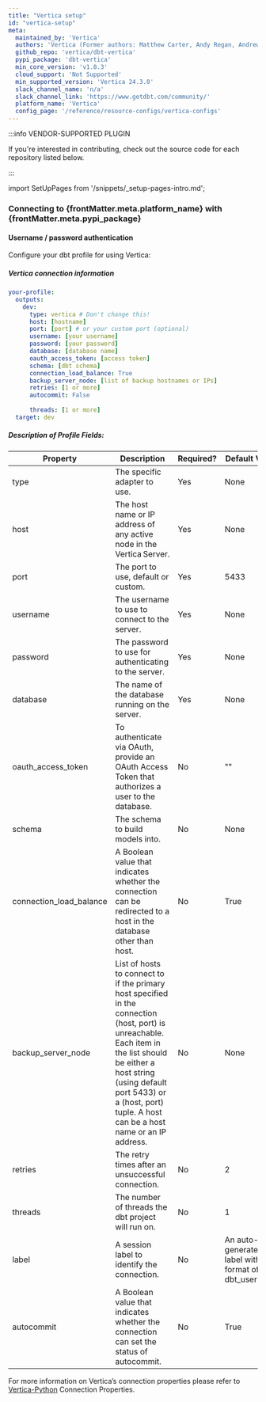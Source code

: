 ```yaml
---
title: "Vertica setup"
id: "vertica-setup"
meta:
  maintained_by: 'Vertica'
  authors: 'Vertica (Former authors: Matthew Carter, Andy Regan, Andrew Hedengren)'
  github_repo: 'vertica/dbt-vertica'
  pypi_package: 'dbt-vertica'
  min_core_version: 'v1.8.3'
  cloud_support: 'Not Supported'
  min_supported_version: 'Vertica 24.3.0'
  slack_channel_name: 'n/a'
  slack_channel_link: 'https://www.getdbt.com/community/'
  platform_name: 'Vertica'
  config_page: '/reference/resource-configs/vertica-configs'
---
```


:::info VENDOR-SUPPORTED PLUGIN

If you're interested in contributing, check out the source code for each repository listed below.

:::

import SetUpPages from '/snippets/_setup-pages-intro.md';

<SetUpPages meta={frontMatter.meta}/>


<h3> Connecting to {frontMatter.meta.platform_name}   with {frontMatter.meta.pypi_package} </h3>

#### Username / password authentication

Configure your dbt profile for using Vertica:

##### Vertica connection information

<File name='profiles.yml'>

```yaml
your-profile:
  outputs:
    dev:
      type: vertica # Don't change this!
      host: [hostname]
      port: [port] # or your custom port (optional)
      username: [your username]
      password: [your password]
      database: [database name]
      oauth_access_token: [access token]
      schema: [dbt schema]
      connection_load_balance: True
      backup_server_node: [list of backup hostnames or IPs]
      retries: [1 or more]
      autocommit: False
      
      threads: [1 or more]
  target: dev
```

</File>


##### Description of Profile Fields:




| Property                         | Description                                                                                                  | Required?                                                                                                        |Default Value |Example                          |
|--------------------------------|--------------------------------------------------------------------------------------------------------------|------------------------------------------------------------------------------------------------------------------|----------------------------|----------------------------------|
|type                         | The specific adapter to use.                                                                        | Yes    | None          | vertica
| host                           | The host name or IP address of any active node in the Vertica Server.                                                                         |Yes                                                 | None                     | 127.0.0.1
| port                       | The port to use, default or custom.                                                                      | Yes                                                                      | 5433       |5433
| username                         | The username to use to connect to the server.                                                              | Yes                                                           | None            | dbadmin|
password   |The password to use for authenticating to the server. |Yes|None|my_password|
database |The name of the database running on the server. |Yes | None | my_db |
| oauth_access_token | To authenticate via OAuth, provide an OAuth Access Token that authorizes a user to the database. | No | "" | Default: "" |
schema|	The schema to build models into.|	No|	None	|VMart|
connection_load_balance|	A Boolean value that indicates whether the connection can be redirected to a host in the database other than host.|	No|	True	|True|
backup_server_node|	List of hosts to connect to if the primary host specified in the connection (host, port) is unreachable. Each item in the list should be either a host string (using default port 5433) or a (host, port) tuple. A host can be a host name or an IP address.|	No|	None	|['123.123.123.123','www.abc.com',('123.123.123.124',5433)]|
retries	|The retry times after an unsuccessful connection.|	No|	2	|3|
threads	|The number of threads the dbt project will run on.|	No|	1|	3|
label|	A session label to identify the connection.	|No	|An auto-generated label with format of: dbt_username	|dbt_dbadmin|
autocommit | A Boolean value that indicates whether the connection can set the status of autocommit.| No| True|False


For more information on Vertica’s connection properties please refer to [Vertica-Python](https://github.com/vertica/vertica-python#create-a-connection) Connection Properties.


